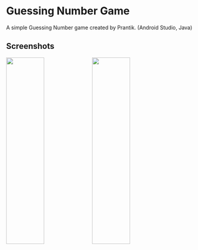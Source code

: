 
# Guessing Number Game

A simple Guessing Number game created by Prantik. (Android Studio, Java)



## Screenshots

<img src="https://github.com/coderprantik/android-projects/blob/master/GuessingNumber/screenshots/1.%20Splash%20screen.png" width="45%" height="500">
<img src="https://github.com/coderprantik/android-projects/blob/master/GuessingNumber/screenshots/2.%20Home%20screen.png" width="45%" height="500">
